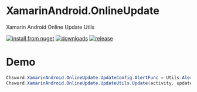 # XamarinAndroid.OnlineUpdate
Xamarin Android Online Update Utils

[![install from nuget](http://img.shields.io/nuget/v/Chsword.Excel2Object.svg?style=flat-square)](https://www.nuget.org/packages/Chsword.XamarinAndroid.OnlineUpdate)
[![downloads](http://img.shields.io/nuget/dt/Chsword.XamarinAndroid.OnlineUpdate.svg?style=flat-square)](https://www.nuget.org/packages/Chsword.XamarinAndroid.OnlineUpdate)
[![release](https://img.shields.io/github/release/chsword/XamarinAndroid.OnlineUpdate.svg?style=flat-square)](https://github.com/chsword/XamarinAndroid.OnlineUpdate/releases)


# Demo
``` csharp
Chsword.XamarinAndroid.OnlineUpdate.UpdateConfig.AlertFunc = Utils.Alert;
Chsword.XamarinAndroid.OnlineUpdate.UpdateUtils.Update(activity, updateInfo);
```

